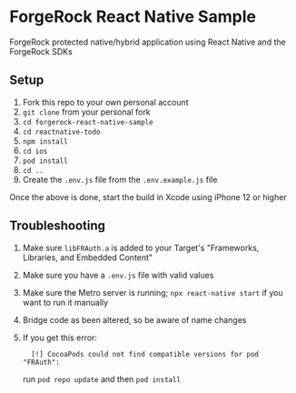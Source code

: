 # ForgeRock React Native Sample

ForgeRock protected native/hybrid application using React Native and the ForgeRock SDKs

## Setup

1. Fork this repo to your own personal account
2. `git clone` from your personal fork
3. `cd forgerock-react-native-sample`
4. `cd reactnative-todo`
5. `npm install`
6. `cd ios`
7. `pod install`
8. `cd ..`
9. Create the `.env.js` file from the `.env.example.js` file

Once the above is done, start the build in Xcode using iPhone 12 or higher

## Troubleshooting

1. Make sure `libFRAuth.a` is added to your Target's "Frameworks, Libraries, and Embedded Content"
2. Make sure you have a `.env.js` file with valid values
3. Make sure the Metro server is running; `npx react-native start` if you want to run it manually
4. Bridge code as been altered, so be aware of name changes
5. If you get this error: 

    ```
      [!] CocoaPods could not find compatible versions for pod "FRAuth":
    ```

    run `pod repo update` and then `pod install`




